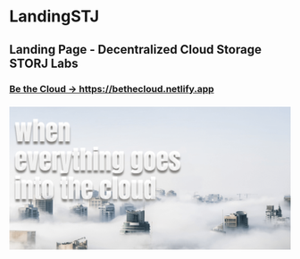 <h1>LandingSTJ</h1>
<h2>Landing Page - Decentralized Cloud Storage STORJ Labs</h2>
<h3><a target="_blank" href="https://bethecloud.netlify.app/">Be the Cloud -> https://bethecloud.netlify.app</a><h3>
<div><a target="_blank" href="https://bethecloud.netlify.app/"><img src="cloudreadme.png"></a></div>
